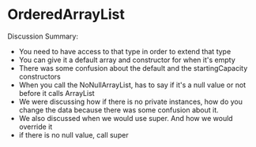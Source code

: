 # OrderedArrayList
Discussion Summary:

- You need to have access to that type in order to extend that type
- You can give it a default array and constructor for when it's empty
- There was some confusion about the default and the startingCapacity constructors
- When you call the NoNullArrayList, has to say if it's a null value or not before it calls ArrayList
- We were discussing how if there is no private instances, how do you change the data because there was some confusion about it.
- We also discussed when we would use super. And how we would override it
- if there is no null value, call super